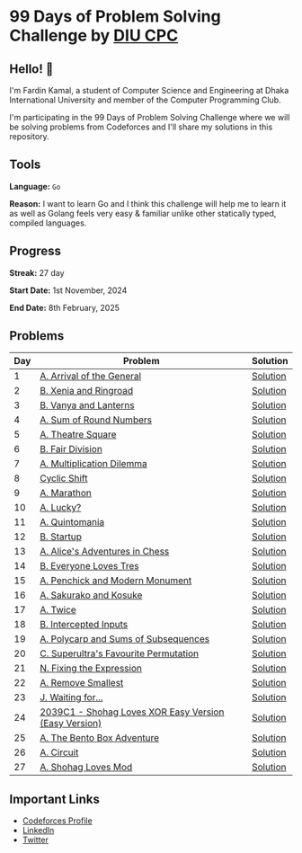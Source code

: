 # 99 Days of Problem Solving Challenge by [DIU CPC](https://www.linkedin.com/company/diu-cpc-computer-programming-club)

## Hello! 👋

I'm Fardin Kamal, a student of Computer Science and Engineering at Dhaka International University and member of the Computer Programming Club.

I'm participating in the 99 Days of Problem Solving Challenge where we will be solving problems from Codeforces and I'll share my solutions in this repository.


## Tools
**Language:** `Go`

**Reason:** I want to learn Go and I think this challenge will help me to learn it as well as Golang feels very easy & familiar unlike other statically typed, compiled languages.


## Progress
**Streak:** 27 day

**Start Date:** 1st November, 2024

**End Date:** 8th February, 2025


## Problems

| Day | Problem                                                                                                 | Solution                |
|-----|---------------------------------------------------------------------------------------------------------|-------------------------|
| 1   | [A. Arrival of the General](https://codeforces.com/problemset/problem/144/A)                            | [Solution](./day-1.go)  |
| 2   | [B. Xenia and Ringroad](https://codeforces.com/problemset/problem/339/B)                                | [Solution](./day-2.go)  |
| 3   | [B. Vanya and Lanterns](https://codeforces.com/problemset/problem/492/B)                                | [Solution](./day-3.go)  |
| 4   | [A. Sum of Round Numbers](https://codeforces.com/problemset/problem/1352/A)                             | [Solution](./day-4.go)  |
| 5   | [A. Theatre Square](https://codeforces.com/problemset/problem/1/A)                                      | [Solution](./day-5.go)  |
| 6   | [B. Fair Division](https://codeforces.com/problemset/problem/1472/B)                                    | [Solution](./day-6.go)  |
| 7   | [A. Multiplication Dilemma](https://codeforces.com/problemset/gymProblem/101972/A)                      | [Solution](./day-7.go)  |
| 8   | [Cyclic Shift](https://codeforces.com/gym/101972/problem/K)                                             | [Solution](./day-8.go)  |
| 9   | [A. Marathon](https://codeforces.com/problemset/problem/1692/A)                                         | [Solution](./day-9.go)  |
| 10  | [A. Lucky?](https://codeforces.com/problemset/problem/1676/A)                                           | [Solution](./day-10.go) |
| 11  | [A. Quintomania](https://codeforces.com/problemset/problem/2036/A)                                      | [Solution](./day-11.go) |
| 12  | [B. Startup](https://codeforces.com/problemset/problem/2036/B)                                          | [Solution](./day-12.go) |
| 13  | [A. Alice's Adventures in Chess](https://codeforces.com/problemset/problem/2028/A)                      | [Solution](./day-13.go) |
| 14  | [B. Everyone Loves Tres](https://codeforces.com/problemset/problem/2035/B)                              | [Solution](./day-14.go) |
| 15  | [A. Penchick and Modern Monument](https://codeforces.com/problemset/problem/2031/A)                     | [Solution](./day-15.go) |
| 16  | [A. Sakurako and Kosuke](https://codeforces.com/problemset/problem/2033/A)                              | [Solution](./day-16.go) |
| 17  | [A. Twice](https://codeforces.com/problemset/problem/2037/A)                                            | [Solution](./day-17.go) |
| 18  | [B. Intercepted Inputs](https://codeforces.com/problemset/problem/2037/B)                               | [Solution](./day-18.go) |
| 19  | [A. Polycarp and Sums of Subsequences](https://codeforces.com/contest/1618/problem/A)                   | [Solution](./day-19.go) |
| 20  | [C. Superultra's Favourite Permutation](https://codeforces.com/contest/2037/problem/C)                  | [Solution](./day-20.go) |
| 21  | [N. Fixing the Expression](https://codeforces.com/problemset/problem/2038/N)                            | [Solution](./day-21.go) |
| 22  | [A. Remove Smallest](https://codeforces.com/problemset/problem/1399/A)                                  | [Solution](./day-22.go) |
| 23  | [J. Waiting for...](https://codeforces.com/problemset/problem/2038/J)                                   | [Solution](./day-23.go) |
| 24  | [2039C1 - Shohag Loves XOR Easy Version (Easy Version)](https://codeforces.com/contest/2039/problem/C1) | [Solution](./day-24.go) |
| 25  | [A. The Bento Box Adventure](https://codeforces.com/problemset/problem/2041/A)                          | [Solution](./day-25.go) |
| 26  | [A. Circuit](https://codeforces.com/problemset/problem/2032/A)                                          | [Solution](./day-26.go) |
| 27  | [A. Shohag Loves Mod](https://codeforces.com/problemset/problem/2039/A)                                 | [Solution](./day-27.go) |

## Important Links

- [Codeforces Profile](https://codeforces.com/profile/fardinkamal62)
- [LinkedIn](https://www.linkedin.com/in/fardinkamal62)
- [Twitter](https://twitter.com/fardinkamal62)
